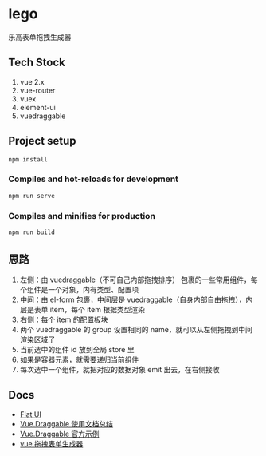 # lego

乐高表单拖拽生成器

## Tech Stock

1. vue 2.x
2. vue-router
3. vuex
4. element-ui
5. vuedraggable

## Project setup

```
npm install
```

### Compiles and hot-reloads for development

```
npm run serve
```

### Compiles and minifies for production

```
npm run build
```

## 思路

1. 左侧：由 vuedraggable（不可自己内部拖拽排序） 包裹的一些常用组件，每个组件是一个对象，内有类型、配置项
2. 中间：由 el-form 包裹，中间层是 vuedraggable（自身内部自由拖拽），内层是表单 item，每个 item 根据类型渲染
3. 右侧：每个 item 的配置板块
4. 两个 vuedraggable 的 group 设置相同的 name，就可以从左侧拖拽到中间渲染区域了
5. 当前选中的组件 id 放到全局 store 里
6. 如果是容器元素，就需要递归当前组件
7. 每次选中一个组件，就把对应的数据对象 emit 出去，在右侧接收

## Docs

- [Flat UI](https://designmodo.github.io/Flat-UI/)
- [Vue.Draggable 使用文档总结](https://juejin.cn/post/6844904150350692366)
- [Vue.Draggable 官方示例](https://sortablejs.github.io/Vue.Draggable/#/simple)
- [vue 拖拽表单生成器](https://juejin.cn/post/7065863860669906952)
